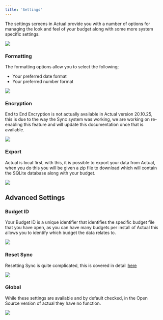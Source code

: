 ```yaml
---
title: 'Settings'
---
```


The settings screens in Actual provide you with a number of options for managing the look and feel of your budget along with some more system specific settings. 

![](/img/using-actual/settings-1.png)

### Formatting 

The formatting options allow you to select the following;

* Your preferred date format 
* Your preferred number format

![](/img/using-actual/settings-1.png)

### Encryption

End to End Encryption is not actually available in Actual version 20.10.25, this is due to the way the Sync system was working, we are working on re-enabling this feature and will update this documentation once that is available. 

![](/img/using-actual/settings-1.png)

### Export

Actual is local first, with this, it is possible to export your data from Actual, when you do this you will be given a zip file to download which will contain the SQLite database along with your budget. 

![](/img/using-actual/settings-1.png)

## Advanced Settings

### Budget ID

Your Budget ID is a unique identifier that identifies the specific budget file that you have open, as you can have many budgets per install of Actual this allows you to identify which budget the data relates to. 

![](/img/using-actual/settings-2.png)

### Reset Sync

Resetting Sync is quite complicated, this is covered in detail [here](/Getting-Started/sync#what-does-resetting-sync-mean)

![](/img/using-actual/settings-2.png)

### Global 

While these settings are available and by default checked, in the Open Source version of actual they have no function.

![](/img/using-actual/settings-3.png)

